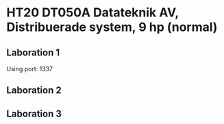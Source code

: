 # HT20 DT050A Datateknik AV, Distribuerade system, 9 hp (normal)

## Laboration 1
Using port: 1337

## Laboration 2

## Laboration 3
